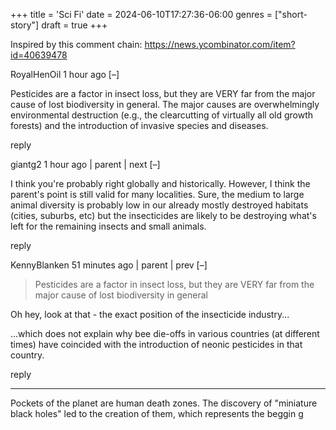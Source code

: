 +++
title = 'Sci Fi'
date = 2024-06-10T17:27:36-06:00
genres = ["short-story"]
draft = true
+++

Inspired by this comment chain: https://news.ycombinator.com/item?id=40639478

RoyalHenOil 1 hour ago [–]

Pesticides are a factor in insect loss, but they are VERY far from the major cause of lost biodiversity in general. The major causes are overwhelmingly environmental destruction (e.g., the clearcutting of virtually all old growth forests) and the introduction of invasive species and diseases.

reply
	
	
giantg2 1 hour ago | parent | next [–]

I think you're probably right globally and historically. However, I think the parent's point is still valid for many localities. Sure, the medium to large animal diversity is probably low in our already mostly destroyed habitats (cities, suburbs, etc) but the insecticides are likely to be destroying what's left for the remaining insects and small animals.

reply
	
	
KennyBlanken 51 minutes ago | parent | prev [–]

> Pesticides are a factor in insect loss, but they are VERY far from the major cause of lost biodiversity in general

Oh hey, look at that - the exact position of the insecticide industry...

...which does not explain why bee die-offs in various countries (at different times) have coincided with the introduction of neonic pesticides in that country.

reply 

---

Pockets of the planet are human death zones. The discovery of "miniature black holes" led to the creation of them, which represents the beggin g
